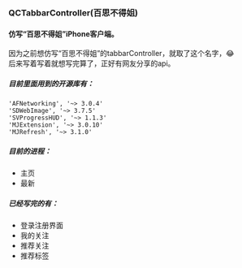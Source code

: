 ### QCTabbarController(百思不得姐)
#### 仿写“百思不得姐”iPhone客户端。
因为之前想仿写“百思不得姐”的tabbarController，就取了这个名字，😂  <br >
后来写着写着就想写完算了，正好有网友分享的api。
##### 目前里面用到的开源库有： 
```objc
'AFNetworking', '~> 3.0.4'
'SDWebImage', '~> 3.7.5'
'SVProgressHUD', '~> 1.1.3'
'MJExtension', '~> 3.0.10'
'MJRefresh', '~> 3.1.0' 
```
##### 目前的进程：  
- 主页
- 最新

##### 已经写完的有：
- 登录注册界面
- 我的关注
- 推荐关注
- 推荐标签